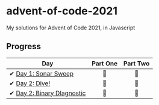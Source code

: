 # advent-of-code-2021
My solutions for Advent of Code 2021, in Javascript

## Progress
| Day  | Part One | Part Two | 
|---|:---:|:---:|
| ✔ [Day 1: Sonar Sweep](https://adventofcode.com/2021/day/1)| 🌟 | 🌟 |
| ✔ [Day 2: Dive!](https://adventofcode.com/2021/day/2)| 🌟 | 🌟 |
| ✔ [Day 2: Binary DIagnostic](https://adventofcode.com/2021/day/3)| 🌟 | 🌟 |